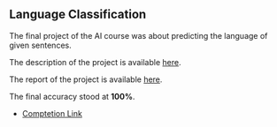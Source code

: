 ## Language Classification
The final project of the AI course was about predicting the language of given sentences.

The description of the project is available [here](FinalProjAi.pdf).

The report of the project is available [here](report/report.pdf).

The final accuracy stood at **100%**.

- [Comptetion Link](https://www.kaggle.com/c/ai-course-2021-sbu)